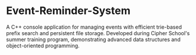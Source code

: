 # Event-Reminder-System
A C++ console application for managing events with efficient trie-based prefix search and persistent file storage. Developed during Cipher School's summer training program, demonstrating advanced data structures and object-oriented programming.
